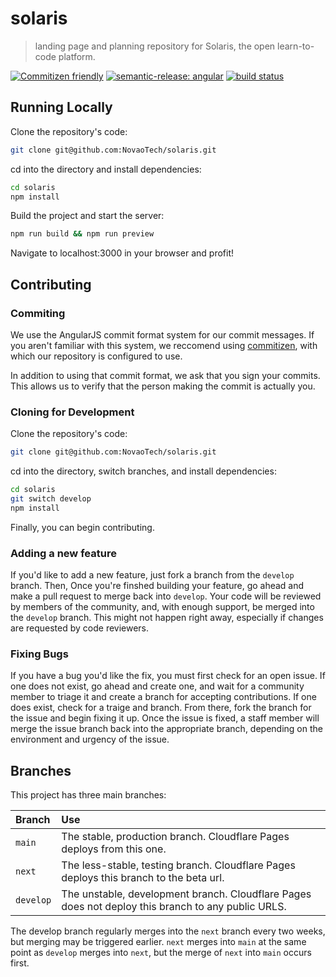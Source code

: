 # solaris
> landing page and planning repository for Solaris, the open learn-to-code platform.

[![Commitizen friendly](https://img.shields.io/badge/commitizen-friendly-brightgreen.svg)](http://commitizen.github.io/cz-cli/) [![semantic-release: angular](https://img.shields.io/badge/semantic--release-angular-e10079?logo=semantic-release)](https://github.com/semantic-release/semantic-release) [![build status](https://github.com/novaotech/solaris/actions/workflows/node.js.yml/badge.svg)](https://github.com/NovaoTech/solaris/actions/)

## Running Locally
Clone the repository's code:
```sh
git clone git@github.com:NovaoTech/solaris.git
```
cd into the directory and install dependencies:
```sh
cd solaris
npm install
```
Build the project and start the server:
```sh
npm run build && npm run preview
```

Navigate to localhost:3000 in your browser and profit!

## Contributing
### Commiting
We use the AngularJS commit format system for our commit messages. If you aren't familiar with this system, we reccomend using [commitizen](https://github.com/commitizen-tools/commitizen), with which our repository is configured to use.

In addition to using that commit format, we ask that you sign your commits. This allows us to verify that the person making the commit is actually you.


### Cloning for Development
Clone the repository's code:
```sh
git clone git@github.com:NovaoTech/solaris.git
```
cd into the directory, switch branches, and install dependencies:
```sh
cd solaris
git switch develop
npm install
```
Finally, you can begin contributing.

### Adding a new feature
If you'd like to add a new feature, just fork a branch from the `develop` branch.
Then, Once you're finshed building your feature, go ahead and make a pull request to merge back into `develop`.
Your code will be reviewed by members of the community, and, with enough support, be merged into the `develop` branch. This might not happen right away, especially if changes are requested by code reviewers.

### Fixing Bugs
If you have a bug you'd like the fix, you must first check for an open issue. If one does not exist, go ahead and create one, and wait for a community member to triage it and create a branch for accepting contributions. If one does exist, check for a traige and branch. From there, fork the branch for the issue and begin fixing it up. Once the issue is fixed, a staff member will merge the issue branch back into the appropriate branch, depending on the environment and urgency of the issue.

## Branches
This project has three main branches:

| Branch | Use |
|:-------|:-----------------|
| `main` | The stable, production branch. Cloudflare Pages deploys from this one. |
| `next` | The less-stable, testing branch. Cloudflare Pages deploys this branch to the beta url. |
| `develop` | The unstable, development branch. Cloudflare Pages does not deploy this branch to any public URLS. |

The develop branch regularly merges into the `next` branch every two weeks, but merging may be triggered earlier.  `next` merges into `main` at the same point as `develop` merges into `next`, but the merge of `next` into `main` occurs first.
